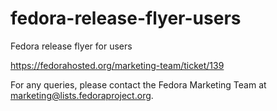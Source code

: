 fedora-release-flyer-users
==========================

Fedora release flyer for users


https://fedorahosted.org/marketing-team/ticket/139

For any queries, please contact the Fedora Marketing Team at marketing@lists.fedoraproject.org.
